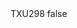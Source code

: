 <?xml version="1.0" encoding="UTF-8"?>
<CustomMetadata xmlns="http://soap.sforce.com/2006/04/metadata">
    <label>TXU298</label>
    <protected>false</protected>
</CustomMetadata>
